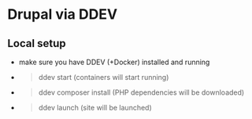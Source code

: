 # Drupal via DDEV

## Local setup

- make sure you have DDEV (+Docker) installed and running
- > ddev start (containers will start running)
- > ddev composer install (PHP dependencies will be downloaded)
- > ddev launch (site will be launched)